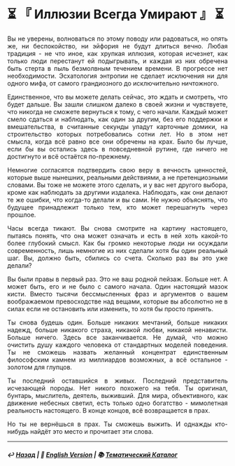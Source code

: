 # ⏳ 『 Иллюзии Всегда Умирают 』 ⏳
<p align="justify">Вы не уверены, волноваться по этому поводу или радоваться, но опять же, ни беспокойство, ни эйфория не будут длиться вечно. Любая традиция - не что иное, как хрупкая иллюзия, которая исчезнет, как только люди перестанут ей подыгрывать, и каждая из них обречена быть стерта в пыль безмолвным течением времени. В прогрессе нет необходимости. Эсхатология энтропии не сделает исключения ни для одного мифа, от самого грандиозного до исключительно ничтожного.</p>

<p align="justify">Единственное, что вы можете делать сейчас, это ждать и смотреть, что будет дальше. Вы зашли слишком далеко в своей жизни и чувствуете, что никогда не сможете вернуться к тому, с чего начали. Каждый может смело сдаться и наблюдать, как один за другим, без его поддержки и вмешательства, в считанные секунды упадут карточные домики, на строительство которых потребовались сотни лет. Но в этом нет смысла, когда всё равно все они обречены на крах. Было бы лучше, если бы вы остались здесь в повседневной рутине, где ничего не достигнуто и всё остаётся по-прежнему.</p>

<p align="justify">Немногие согласятся подтвердить свою веру в вечность ценностей, которые выше нынешних, реальными действиями, а не претенциозными словами. Вы тоже не можете этого сделать, и у вас нет другого выбора, кроме как наблюдать за другими издалека. Наблюдать, как они делают те же ошибки, что когда-то делали и вы сами. Не нужно объяснять, что будущее принадлежит только тем, кто может перешагнуть через прошлое.</p>

<p align="justify">Часы всегда тикают. Вы снова смотрите на картину настоящего, пытаясь понять, что она может означать и есть в ней хоть какой-то более глубокий смысл. Как бы громко некоторые люди ни осуждали современность, лишь немногие из них сделали хотя бы один реальный шаг. Вы, должно быть, сбились со счета. Сколько раз вы это уже делали?</p>

<p align="justify">Вы были правы в первый раз. Это не ваш родной пейзаж. Больше нет. А может быть, его и не было с самого начала. Один настоящий мазок кисти. Вместо тысячи бессмысленных фраз и аргументов о вашем воображаемом превосходстве над вещами, которые вы абсолютно не в силах если не остановить или изменить, то хотя бы просто принять.</p>

<p align="justify">Ты снова будешь один. Больше никаких мечтаний, больше никаких надежд, больше никакого страха, никакой любви, никакой ненависти. Больше ничего. Здесь все заканчивается. Не думай, что можно очистить душу каждого человека от стандартных моделей поведения. Ты не сможешь назвать желанный концентрат единственным философским камнем из миллиардов возможных, а всё остальное - золотом для глупцов.</p>

<p align="justify">Ты последний оставшийся в живых. Последний представитель исчезающей породы. Нет никого похожего на тебя. Ты оригинал, бунтарь, мыслитель, деятель, выживший. Для мира, объективного, как движение небесных светил, есть только одно богатство - мимолетная реальность настоящего. В конце концов, всё возвращается в прах.</p>

<p align="justify">Но ты не вернёшься в прах. Ты сможешь выжить. И однажды кто-нибудь найдёт это место и прочитает эти слова.</p>

***

##### ↩️ [Назад](index-2.md) | 🗽 [English Version](illusions.md) | 📚 [Тематический Каталог](index_2t.md)

